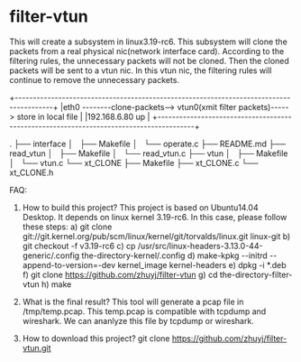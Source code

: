 # filter-vtun
This will create a subsystem in linux3.19-rc6. This subsystem will clone the packets from a real physical nic(network interface card). According to the filtering rules, the unnecessary packets will not be cloned. Then the cloned packets will be sent to a vtun nic. In this vtun nic, the filtering rules will continue to remove the unnecessary packets.

+----------------------------------------------------------------------------------------+
|eth0 --------clone-packets--> vtun0(xmit filter packets)-----> store in local file      |
|192.168.6.80                  up                                                        |
+----------------------------------------------------------------------------------------+

.
├── interface
│   ├── Makefile
│   └── operate.c
├── README.md
├── read_vtun
│   ├── Makefile
│   └── read_vtun.c
├── vtun
│   ├── Makefile
│   └── vtun.c
└── xt_CLONE
    ├── Makefile
    ├── xt_CLONE.c
    └── xt_CLONE.h

FAQ:
1. How to build this project?
   This project is based on Ubuntu14.04 Desktop. It depends on
   linux kernel 3.19-rc6.
   In this case, please follow these steps:
    a) git clone git://git.kernel.org/pub/scm/linux/kernel/git/torvalds/linux.git linux-git
    b) git checkout -f v3.19-rc6
    c) cp /usr/src/linux-headers-3.13.0-44-generic/.config the-directory-kernel/.config
    d) make-kpkg --initrd --append-to-version=-dev kernel_image kernel-headers
    e) dpkg -i *.deb
    f) git clone https://github.com/zhuyj/filter-vtun
    g) cd the-directory-filter-vtun
    h) make

2. What is the final result?
   This tool will generate a pcap file in /tmp/temp.pcap. This temp.pcap is compatible with
   tcpdump and wireshark. We can ananlyze this file by tcpdump or wireshark.

3. How to download this project?
   git clone https://github.com/zhuyj/filter-vtun.git
